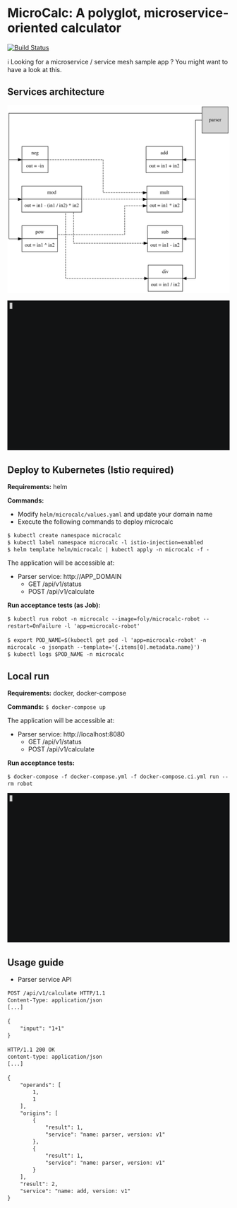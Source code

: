 # MicroCalc: A polyglot, microservice-oriented calculator

[![Build Status](https://dev.azure.com/lemondefou/microcalc/_apis/build/status/nquocnghia.microcalc?branchName=master)](https://dev.azure.com/lemondefou/microcalc/_build/latest?definitionId=1&branchName=master)

ℹ Looking for a microservice / service mesh sample app ? You might want to have a look at this.

## Services architecture

![architecture](diagrams/architecture.svg)

![api](diagrams/api.gif)

## Deploy to Kubernetes (Istio required)

**Requirements:** helm

**Commands:**

- Modify `helm/microcalc/values.yaml` and update your domain name
- Execute the following commands to deploy microcalc
```shell
$ kubectl create namespace microcalc
$ kubectl label namespace microcalc -l istio-injection=enabled
$ helm template helm/microcalc | kubectl apply -n microcalc -f -
```

The application will be accessible at:

- Parser service: http://APP_DOMAIN
    - GET /api/v1/status
    - POST /api/v1/calculate

**Run acceptance tests (as Job):** 

```shell
$ kubectl run robot -n microcalc --image=foly/microcalc-robot --restart=OnFailure -l 'app=microcalc-robot'

$ export POD_NAME=$(kubectl get pod -l 'app=microcalc-robot' -n microcalc -o jsonpath --template='{.items[0].metadata.name}')
$ kubectl logs $POD_NAME -n microcalc
```

## Local run

**Requirements:** docker, docker-compose

**Commands:** `$ docker-compose up`

The application will be accessible at:

- Parser service: http://localhost:8080
    - GET /api/v1/status
    - POST /api/v1/calculate

**Run acceptance tests:**

```shell
$ docker-compose -f docker-compose.yml -f docker-compose.ci.yml run --rm robot
```

![robot](diagrams/robot.gif)

## Usage guide

- Parser service API

```
POST /api/v1/calculate HTTP/1.1
Content-Type: application/json
[...]

{
    "input": "1+1"
}

HTTP/1.1 200 OK
content-type: application/json
[...]

{
    "operands": [
        1,
        1
    ],
    "origins": [
        {
            "result": 1,
            "service": "name: parser, version: v1"
        },
        {
            "result": 1,
            "service": "name: parser, version: v1"
        }
    ],
    "result": 2,
    "service": "name: add, version: v1"
}
```
